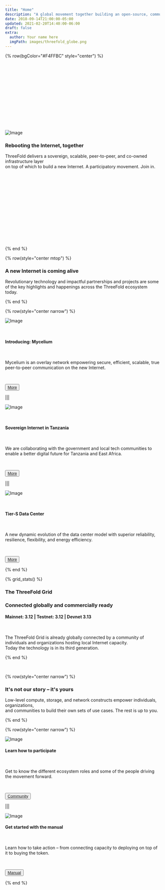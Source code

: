 ```yaml
---
title: "Home"
description: "A global movement together building an open-source, community-driven, decentralized Internet – from the ground up." # quotation marks to allow colons where used
date: 2018-09-14T21:00:00-05:00
updated: 2021-02-20T14:40:00-06:00
draft: false
extra:
  author: Your name here
  imgPath: images/threefold_globe.png
---
```


<!-- section 1 (header) -->

{% row(bgColor="#F4FFBC" style="center") %}

<br>
<br>
<br>
<br>
<br>
<br>
<br>
<br>
<br>
<br>
<br>
<br>

![Image](black_threefold_horizontal.png#medium)

### **Rebooting the Internet, together**

ThreeFold delivers a sovereign, scalable, peer-to-peer, and co-owned infrastructure layer<br>on top of which to build a new Internet.
A participatory movement. Join in.

<br>
<br>
<br>
<br>
<br>
<br>
<br>
<br>
<br>
<br>
<br>
<br>
<br>

{% end %}

{% row(style="center mtop") %}

### **A new Internet is coming alive**

Revolutionary technology and impactful partnerships and projects are some of the key highlights and happenings across the ThreeFold ecosystem today.

{% end %}

{% row(style="center narrow") %}

![Image](mycelium.png#medium)

<br>

#### Introducing: Mycelium

<br>

Mycelium is an overlay network empowering secure, efficient, scalable, true peer-to-peer communication on the new Internet.

<br>

<button>[More](https://www.mycelium.threefold.io/)</button>

|||

![Image](icttanzania.png#medium)

<br>

#### Sovereign Internet in Tanzania

<br>

We are collaborating with the government and local tech communities to enable a better digital future for Tanzania and East Africa.

<br>

<button>[More](/blog/dunia-yetu)</button>

|||

![Image](tiers.png#medium)

<br>

#### Tier-S Data Center

<br>

A new dynamic evolution of the data center model with superior reliability, resilience, flexibility, and energy efficiency.

<br>

<button>[More](/blog/tier-s-data-center)</button>

{% end %}

{% grid_stats() %}

### The ThreeFold Grid

### **Connected globally and commercially ready**

#### **Mainnet: 3.12** | Testnet: 3.12 | Devnet 3.13

<br>

The ThreeFold Grid is already globally connected by a community of individuals and organizations hosting local Internet capacity.<br>Today the technology is in its third generation.

{% end %}

<br>

{% row(style="center narrow") %}

### **It's not our story – it's yours**

Low-level compute, storage, and network constructs empower individuals, organizations,<br>and communities to build their own sets of use cases. The rest is up to you.

{% end %}

{% row(style="center narrow") %}

![Image](community.png#medium)

#### Learn how to participate

<br>

Get to know the different ecosystem roles and some of the people driving the movement forward.

<br>

<button>[Community](/community)</button>

|||

![Image](manual.png#medium)

#### Get started with the manual

<br>

Learn how to take action – from connecting capacity to deploying on top of it to buying the token.

<br>

<button>[Manual](https://manual.grid.tf/)</button>

{% end %}